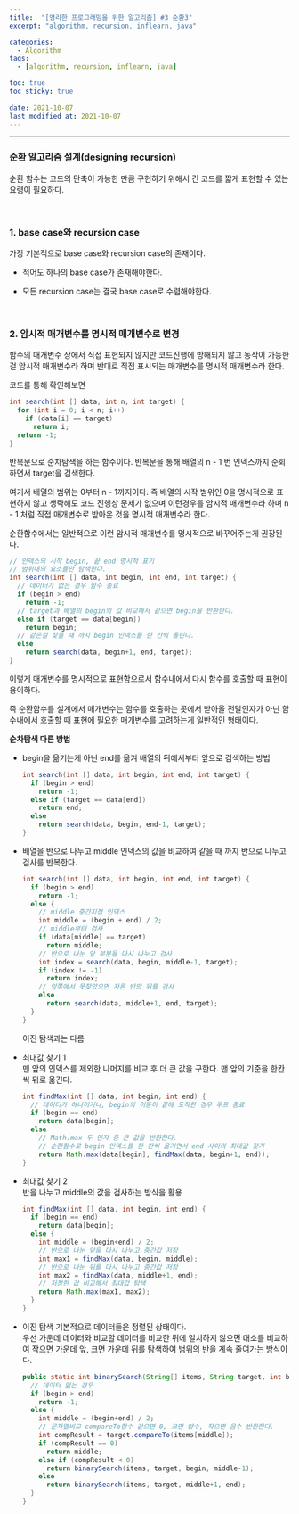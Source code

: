 ```yaml
---
title:  "[영리한 프로그래밍을 위한 알고리즘] #3 순환3"
excerpt: "algorithm, recursion, inflearn, java"

categories:
  - Algorithm
tags:
  - [algorithm, recursion, inflearn, java]

toc: true
toc_sticky: true
 
date: 2021-10-07 
last_modified_at: 2021-10-07
---  
```


***

### 순환 알고리즘 설계(designing recursion)
순환 함수는 코드의 단축이 가능한 만큼 구현하기 위해서 긴 코드를 짧게 표현할 수 있는 요령이 필요하다.  

<br/>

### 1. base case와 recursion case

가장 기본적으로 base case와 recursion case의 존재이다.  

* 적어도 하나의 base case가 존재해야한다.  

* 모든 recursion case는 결국 base case로 수렴해야한다.

<br/>

### 2. 암시적 매개변수를 명시적 매개변수로 변경

함수의 매개변수 상에서 직접 표현되지 않지만 코드진행에 방해되지 않고 동작이 가능한걸 암시적 매개변수라 하며 반대로 직접 표시되는 매개변수를 명시적 매개변수라 한다.  

코드를 통해 확인해보면  

```java
int search(int [] data, int n, int target) {
  for (int i = 0; i < n; i++)
    if (data[i] == target)
      return i;
  return -1;
}
```
반복문으로 순차탐색을 하는 함수이다. 반복문을 통해  배열의 n - 1 번 인덱스까지 순회하면서 target을 검색한다.  

여기서 배열의 범위는 0부터 n - 1까지이다. 즉 배열의 시작 범위인 0을 명시적으로 표현하지 않고 생략해도 코드 진행상 문제가 없으며 이런경우를 암시적 매개변수라 하며 n - 1 처럼 직접 매개변수로 받아온 것을 명시적 매개변수라 한다.  

순환함수에서는 일반적으로 이런 암시적 매개변수를 명시적으로 바꾸어주는게 권장된다.  


```java
// 인덱스의 시작 begin, 끝 end 명시적 표기
// 범위내의 요소들만 탐색한다.  
int search(int [] data, int begin, int end, int target) {
  // 데이터가 없는 경우 함수 종료
  if (begin > end)
    return -1;
  // target과 배열의 begin의 값 비교해서 같으면 begin을 반환한다.  
  else if (target == data[begin])
    return begin;
  // 같은걸 찾을 때 까지 begin 인덱스를 한 칸씩 올린다.
  else
    return search(data, begin+1, end, target);
}
```
이렇게 매개변수를 명시적으로 표현함으로서 함수내에서 다시 함수를 호출할 때 표현이 용이하다.  

즉 순환함수를 설계에서 매개변수는 함수를 호출하는 곳에서 받아올 전달인자가 아닌 함수내에서 호출할 때 표현에 필요한 매개변수를 고려하는게 일반적인 형태이다.  

**순차탐색 다른 방법**  
* begin을 옮기는게 아닌 end를 옮겨 배열의 뒤에서부터 앞으로 검색하는 방법

  ```java
  int search(int [] data, int begin, int end, int target) {
    if (begin > end)
      return -1;
    else if (target == data[end])
      return end;
    else
      return search(data, begin, end-1, target);
  }
  ```

* 배열을 반으로 나누고 middle 인덱스의 값을 비교하여 같을 때 까지 반으로 나누고 검사를 반복한다.  

  ```java
  int search(int [] data, int begin, int end, int target) {
    if (begin > end)
      return -1;
    else {
      // middle 중간지점 인덱스
      int middle = (begin + end) / 2;
      // middle부터 검사
      if (data[middle] == target)
        return middle;
      // 반으로 나눈 앞 부분을 다시 나누고 검사
      int index = search(data, begin, middle-1, target);
      if (index != -1)
        return index;
      // 앞쪽에서 못찾았으면 자른 반의 뒤를 검사
      else
        return search(data, middle+1, end, target);
    }
  }
  ```

  이진 탐색과는 다름

* 최대값 찾기 1  
   맨 앞의 인덱스를 제외한 나머지를 비교 후 더 큰 값을 구한다. 맨 앞의 기준을 한칸씩 뒤로 옮긴다.  

  ```java
  int findMax(int [] data, int begin, int end) {
    // 데이터가 하나이거나, begin의 이동이 끝에 도착한 경우 루프 종료
    if (begin == end)
      return data[begin];
    else
      // Math.max 두 인자 중 큰 값을 반환한다.  
      // 순환함수로 begin 인덱스를 한 칸씩 옮기면서 end 사이의 최대값 찾기
      return Math.max(data[begin], findMax(data, begin+1, end));
  }
  ```  


* 최대값 찾기 2  
  반을 나누고 middle의 값을 검사하는 방식을 활용  

  ```java
  int findMax(int [] data, int begin, int end) { 
    if (begin == end)
      return data[begin];
    else {
      int middle = (begin+end) / 2;
      // 반으로 나눈 앞을 다시 나누고 중간값 저장 
      int max1 = findMax(data, begin, middle);
      // 반으로 나눈 뒤를 다시 나누고 중간값 저장
      int max2 = findMax(data, middle+1, end);
      // 저장한 값 비교해서 최대값 탐색
      return Math.max(max1, max2);
    }
  }
  ``` 

* 이진 탐색
  기본적으로 데이터들은 정렬된 상태이다.  
  우선 가운데 데이터와 비교할 데이터를 비교한 뒤에 일치하지 않으면 대소를 비교하여 작으면 가운데 앞, 크면 가운데 뒤를 탐색하여 범위의 반을 계속 줄여가는 방식이다.  

  ```java
  public static int binarySearch(String[] items, String target, int begin, int end) {
    // 데이터 없는 경우
    if (begin > end)
      return -1;
    else {
      int middle = (begin+end) / 2;
      // 문자열비교 compareTo함수 같으면 0, 크면 양수, 작으면 음수 반환한다.  
      int compResult = target.compareTo(items[middle]);
      if (compResult == 0)
        return middle;
      else if (compResult < 0)
        return binarySearch(items, target, begin, middle-1);
      else
        return binarySearch(items, target, middle+1, end);
    }
  }
  ```



